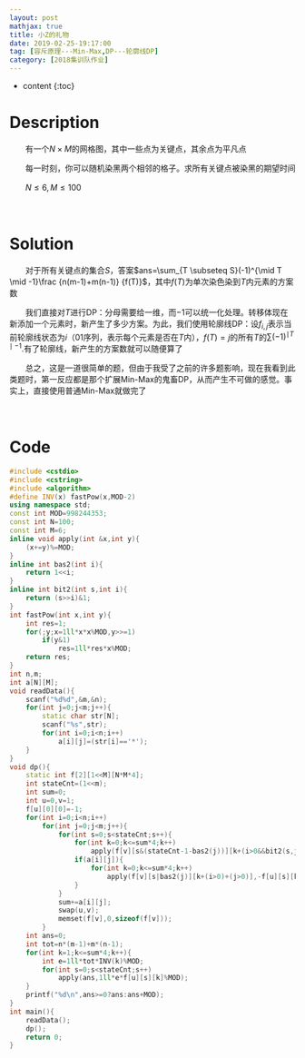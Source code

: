 ```yaml
---
layout: post
mathjax: true
title: 小Z的礼物
date: 2019-02-25-19:17:00
tag: [容斥原理---Min-Max,DP---轮廓线DP]
category: [2018集训队作业]
---
```

* content
{:toc}
# Description

　　有一个$N \times M$的网格图，其中一些点为关键点，其余点为平凡点

　　每一时刻，你可以随机染黑两个相邻的格子。求所有关键点被染黑的期望时间

　　$N \le 6, M \le 100$



　　

# Solution

　　对于所有关键点的集合$S$，答案$ans=\sum_{T \subseteq S}(-1)^{\mid T \mid -1}\frac {n(m-1)+m(n-1)} {f(T)}$，其中$f(T)$为单次染色染到$T$内元素的方案数

　　我们直接对$T$进行DP：分母需要给一维，而$-1$可以统一化处理。转移体现在新添加一个元素时，新产生了多少方案。为此，我们使用轮廓线DP：设$f_{i,j}$表示当前轮廓线状态为$i$（01序列，表示每个元素是否在$T$内），$f(T)=j$的所有$T$的$\sum (-1)^{\mid T \mid -1}$.有了轮廓线，新产生的方案数就可以随便算了

　　总之，这是一道很简单的题，但由于我受了之前的许多题影响，现在我看到此类题时，第一反应都是那个扩展Min-Max的鬼畜DP，从而产生不可做的感觉。事实上，直接使用普通Min-Max就做完了

　　

# Code

```c++
#include <cstdio>
#include <cstring>
#include <algorithm>
#define INV(x) fastPow(x,MOD-2)
using namespace std;
const int MOD=998244353;
const int N=100;
const int M=6;
inline void apply(int &x,int y){
	(x+=y)%=MOD;
}
inline int bas2(int i){
	return 1<<i;
}
inline int bit2(int s,int i){
	return (s>>i)&1;
}
int fastPow(int x,int y){
	int res=1;
	for(;y;x=1ll*x*x%MOD,y>>=1)
		if(y&1)
			res=1ll*res*x%MOD;
	return res;
}
int n,m;
int a[N][M];
void readData(){
	scanf("%d%d",&m,&n);
	for(int j=0;j<m;j++){
		static char str[N];
		scanf("%s",str);
		for(int i=0;i<n;i++)
			a[i][j]=(str[i]=='*');
	}
}
void dp(){
	static int f[2][1<<M][N*M*4];
	int stateCnt=(1<<m);
	int sum=0;
	int u=0,v=1;
	f[u][0][0]=-1;
	for(int i=0;i<n;i++)
		for(int j=0;j<m;j++){
			for(int s=0;s<stateCnt;s++){
				for(int k=0;k<=sum*4;k++)
					apply(f[v][s&(stateCnt-1-bas2(j))][k+(i>0&&bit2(s,j))+(j>0&&bit2(s,j-1))],f[u][s][k]);
				if(a[i][j]){
					for(int k=0;k<=sum*4;k++)
						apply(f[v][s|bas2(j)][k+(i>0)+(j>0)],-f[u][s][k]);
				}
			}
			sum+=a[i][j];
			swap(u,v);
			memset(f[v],0,sizeof(f[v]));
		}
	int ans=0;
	int tot=n*(m-1)+m*(n-1);
	for(int k=1;k<=sum*4;k++){
		int e=1ll*tot*INV(k)%MOD;
		for(int s=0;s<stateCnt;s++)
			apply(ans,1ll*e*f[u][s][k]%MOD);
	}
	printf("%d\n",ans>=0?ans:ans+MOD);
}
int main(){
	readData();
	dp();
	return 0;
}
```

